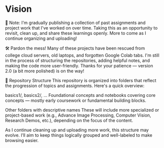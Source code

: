 # Vision

📘 Note: I'm gradually publishing a collection of past assignments and project work that I've worked on over time. Taking this as an opportunity to revisit, clean up, and share these learnings openly. More to come as I continue organizing and uploading!

🛠️ Pardon the mess! Many of these projects have been rescued from college cloud servers, old laptops, and forgotten Google Colab tabs. I'm still in the process of structuring the repositories, adding helpful notes, and making the code more user-friendly. Thanks for your patience — version 2.0 (a bit more polished) is on the way!


📂 Repository Structure
This repository is organized into folders that reflect the progression of topics and assignments. Here's a quick overview:

basics1/, basics2/, ...
Foundational concepts and notebooks covering core concepts — mostly early coursework or fundamental building blocks.

Other folders with descriptive names
These will include more specialized or project-based work (e.g., Advance Image Processing, Computer Vision, Research Demos, etc.), depending on the focus of the content.

As I continue cleaning up and uploading more work, this structure may evolve. I’ll aim to keep things logically grouped and well-labeled to make browsing easier.

